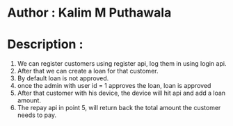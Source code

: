 # Author : Kalim M Puthawala
# Description :
 1. We can register customers using register api, log them in using login api.
 2. After that we can create a loan for that customer. 
 3. By default loan is not approved.
 4. once the admin with user id = 1 approves the loan, loan is approved
 5. After that customer with his device, the device will hit api and add a loan amount.
 6. The repay api in point 5, will return back the total amount the customer needs to pay.
  